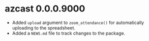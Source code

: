# azcast 0.0.0.9000

* Added `upload` argument to `zoom_attendance()` for automatically uploading
  to the spreadsheet.
* Added a `NEWS.md` file to track changes to the package.
